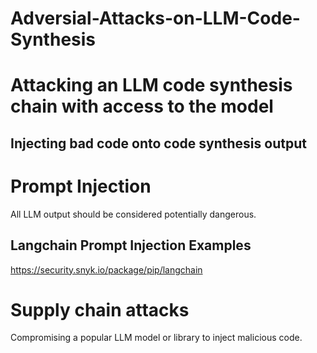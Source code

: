 # Adversial-Attacks-on-LLM-Code-Synthesis

# Attacking an LLM code synthesis chain with access to the model
## Injecting bad code onto code synthesis output

# Prompt Injection
All LLM output should be considered potentially dangerous.
## Langchain Prompt Injection Examples
https://security.snyk.io/package/pip/langchain

# Supply chain attacks
Compromising a popular LLM model or library to inject malicious code.

